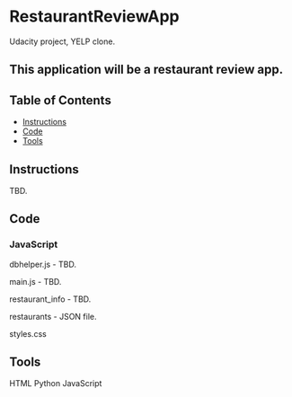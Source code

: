 # RestaurantReviewApp
Udacity project, YELP clone. 

## This application will be a restaurant review app.

## Table of Contents

* [Instructions](#instructions)
* [Code](#code)
* [Tools](#tools)

## Instructions

TBD. 

## Code

### JavaScript

dbhelper.js - TBD.

main.js - TBD.

restaurant_info - TBD.

restaurants - JSON file.

styles.css

## Tools

HTML
Python
JavaScript
